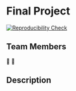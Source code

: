 # Final Project

<!-- EDIT with your badge link -->
[![Reproducibility Check](https://github.com/espm-157/spatial-python-template/actions/workflows/main.yml/badge.svg)](https://github.com/espm-157/spatial-python-template/actions/workflows/main.yml)

## Team Members

🦸
🦹

## Description

